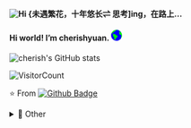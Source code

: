 <h4>
  <img src="https://emojis.slackmojis.com/emojis/images/1588866973/8934/hellokittydance.gif?1588866973" alt="Hi" width="42" />
  {未遇繁花，十年悠长⇌ 思考]ing，在路上...
</h4>

#### Hi world! I’m cherishyuan. <img src="https://github.com/XuYuQuan0713/Picture/blob/main/Earth.gif" width="20px">

![cherish's GitHub stats](https://github-readme-stats.vercel.app/api?username=cherishyuan&theme=merko&&show_icons=true)

![VisitorCount](https://profile-counter.glitch.me/cherishyuan/count.svg)

⭐️ From [![Github Badge](https://img.shields.io/badge/-Github-232323?style=flat-square&logo=Github&logoColor=white&link=https://github.com/cherishyuan)](https://github.com/cherishyuan)

<details>

<summary>💖 Other</summary>

<img alt="huaizhi stats" width="360" src="https://github-readme-stats.vercel.app/api?username=cherishyuan&show_icons=true&bg_color=320,323031,84a59d&icon_color=b0c4b1&title_color=eec170&text_color=a2a392&include_all_commits=true"><br>
<img alt="huaizhi's wakatime stats" width="360" src="https://github-readme-stats.vercel.app/api/wakatime?username=cherishyuan&layout=compact&bg_color=150,323031,84a59d&title_color=eec170&text_color=a2a392">

<!-- <a href="https://github.com/lencx/z/discussions/2"><img alt="浮之静" width="480" src="https://user-images.githubusercontent.com/16164244/119298318-607bbf80-bc8f-11eb-98da-e8277efe3249.png"></a> -->

</details>
